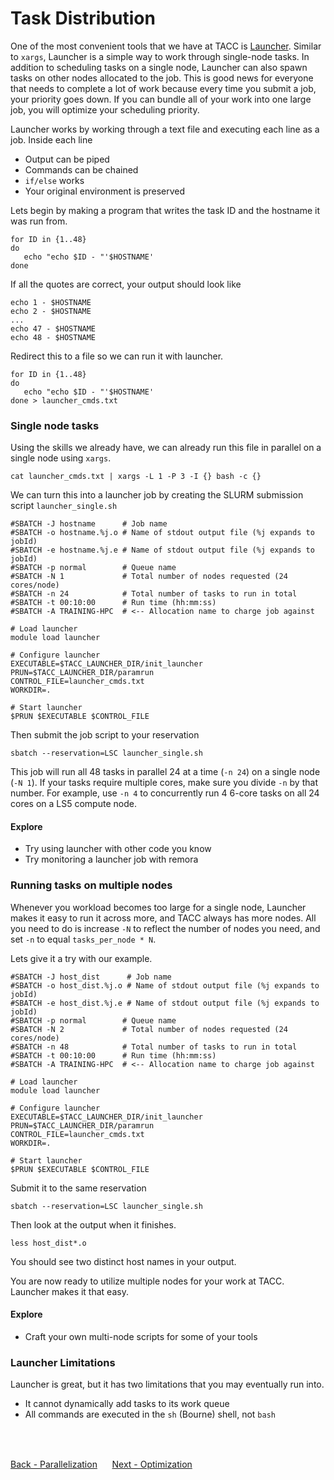 # Task Distribution

One of the most convenient tools that we have at TACC is [Launcher](https://github.com/TACC/launcher). Similar to `xargs`, Launcher is a simple way to work through single-node tasks. In addition to scheduling tasks on a single node, Launcher can also spawn tasks on other nodes allocated to the job. This is good news for everyone that needs to complete a lot of work because every time you submit a job, your priority goes down. If you can bundle all of your work into one large job, you will optimize your scheduling priority.

Launcher works by working through a text file and executing each line as a job. Inside each line

- Output can be piped
- Commands can be chained
- `if/else` works
- Your original environment is preserved

Lets begin by making a program that writes the task ID and the hostname it was run from.

```
for ID in {1..48}
do
   echo "echo $ID - "'$HOSTNAME'
done
```

If all the quotes are correct, your output should look like

```
echo 1 - $HOSTNAME
echo 2 - $HOSTNAME
...
echo 47 - $HOSTNAME
echo 48 - $HOSTNAME
```

Redirect this to a file so we can run it with launcher.

```
for ID in {1..48}
do
   echo "echo $ID - "'$HOSTNAME'
done > launcher_cmds.txt
```
### Single node tasks

Using the skills we already have, we can already run this file in parallel on a single node using `xargs`.

```
cat launcher_cmds.txt | xargs -L 1 -P 3 -I {} bash -c {}
```

We can turn this into a launcher job by creating the SLURM submission script `launcher_single.sh`

```
#SBATCH -J hostname      # Job name
#SBATCH -o hostname.%j.o # Name of stdout output file (%j expands to jobId)
#SBATCH -e hostname.%j.e # Name of stdout output file (%j expands to jobId)
#SBATCH -p normal        # Queue name
#SBATCH -N 1             # Total number of nodes requested (24 cores/node)
#SBATCH -n 24            # Total number of tasks to run in total
#SBATCH -t 00:10:00      # Run time (hh:mm:ss)
#SBATCH -A TRAINING-HPC  # <-- Allocation name to charge job against

# Load launcher
module load launcher

# Configure launcher
EXECUTABLE=$TACC_LAUNCHER_DIR/init_launcher
PRUN=$TACC_LAUNCHER_DIR/paramrun
CONTROL_FILE=launcher_cmds.txt
WORKDIR=.

# Start launcher
$PRUN $EXECUTABLE $CONTROL_FILE
```

Then submit the job script to your reservation

```
sbatch --reservation=LSC launcher_single.sh
```

This job will run all 48 tasks in parallel 24 at a time (`-n 24`) on a single node (`-N 1`). If your tasks require multiple cores, make sure you divide `-n` by that number. For example, use `-n 4` to concurrently run 4 6-core tasks on all 24 cores on a LS5 compute node.

#### Explore

- Try using launcher with other code you know
- Try monitoring a launcher job with remora

### Running tasks on multiple nodes

Whenever you workload becomes too large for a single node, Launcher makes it easy to run it across more, and TACC always has more nodes. All you need to do is increase `-N` to reflect the number of nodes you need, and set `-n` to equal `tasks_per_node * N`.

Lets give it a try with our example.

```
#SBATCH -J host_dist      # Job name
#SBATCH -o host_dist.%j.o # Name of stdout output file (%j expands to jobId)
#SBATCH -e host_dist.%j.e # Name of stdout output file (%j expands to jobId)
#SBATCH -p normal        # Queue name
#SBATCH -N 2             # Total number of nodes requested (24 cores/node)
#SBATCH -n 48            # Total number of tasks to run in total
#SBATCH -t 00:10:00      # Run time (hh:mm:ss)
#SBATCH -A TRAINING-HPC  # <-- Allocation name to charge job against

# Load launcher
module load launcher

# Configure launcher
EXECUTABLE=$TACC_LAUNCHER_DIR/init_launcher
PRUN=$TACC_LAUNCHER_DIR/paramrun
CONTROL_FILE=launcher_cmds.txt
WORKDIR=.

# Start launcher
$PRUN $EXECUTABLE $CONTROL_FILE
```

Submit it to the same reservation

```
sbatch --reservation=LSC launcher_single.sh
```

Then look at the output when it finishes.

```
less host_dist*.o
```

You should see two distinct host names in your output.

You are now ready to utilize multiple nodes for your work at TACC. Launcher makes it that easy.

#### Explore

- Craft your own multi-node scripts for some of your tools

### Launcher Limitations

Launcher is great, but it has two limitations that you may eventually run into.

- It cannot dynamically add tasks to its work queue
- All commands are executed in the `sh` (Bourne) shell, not `bash`
<br>
<br>

[Back - Parallelization](optimization_parallelization_03.md)
&nbsp;&nbsp;&#151;&nbsp;&nbsp;
[Next - Optimization](optimization_parallelization_05.md)

